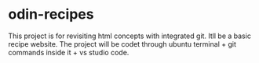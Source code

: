 # odin-recipes

This project is for revisiting html concepts with integrated git. Itll be a basic recipe website. The project will be codet through ubuntu terminal + git commands inside it + vs studio code.